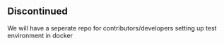 ## Discontinued

We will have a seperate repo for contributors/developers setting up test environment in docker
